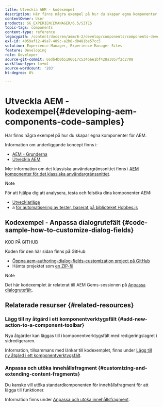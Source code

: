 ```yaml
---
title: Utveckla AEM - kodexempel
description: Här finns några exempel på hur du skapar egna komponenter för AEM.
contentOwner: User
products: SG_EXPERIENCEMANAGER/6.5/SITES
topic-tags: components
content-type: reference
legacypath: /content/docs/en/aem/6-2/develop/components/components-develop
exl-id: 4059af12-49a7-489c-a2b8-d0481be57cc5
solution: Experience Manager, Experience Manager Sites
feature: Developing
role: Developer
source-git-commit: 66db4b0b5106617c534b6e1bf428a3057f2c2708
workflow-type: tm+mt
source-wordcount: '203'
ht-degree: 0%

---
```


# Utveckla AEM - kodexempel{#developing-aem-components-code-samples}

Här finns några exempel på hur du skapar egna komponenter för AEM.

Information om underliggande koncept finns i:

* [AEM - Grunderna](/help/sites-developing/components-basics.md)
* [Utveckla AEM](/help/sites-developing/developing-components.md)

Mer information om det klassiska användargränssnittet finns i [AEM komponenter för det klassiska användargränssnittet](/help/sites-developing/developing-components-classic.md).

>[!NOTE]
>
>För att hjälpa dig att analysera, testa och felsöka dina komponenter AEM:
>
>* [Utvecklarläge](/help/sites-developing/developer-mode.md)
>* a [för automatisering av tester, baserat på biblioteket Hobbes.js](/help/sites-developing/hobbes.md)
>

## Kodexempel - Anpassa dialogrutefält {#code-sample-how-to-customize-dialog-fields}

KOD PÅ GITHUB

Koden för den här sidan finns på GitHub

* [Öppna aem-authoring-dialog-fields-customization project på GitHub](https://github.com/Adobe-Marketing-Cloud/aem-authoring-dialog-fields-customization)
* Hämta projektet som [en ZIP-fil](https://codeload.github.com/Adobe-Marketing-Cloud/aem-authoring-dialog-fields-customization/zip/refs/heads/master)

>[!NOTE]
>
>Det här kodexemplet är relaterat till AEM Gems-sessionen på [Anpassa dialogrutefält](https://experienceleague.adobe.com/docs/experience-manager-gems-events/gems/gems2015/aem-customizing-dialog-fields-in-touch-ui.html).

## Relaterade resurser {#related-resources}

### Lägg till ny åtgärd i ett komponentverktygsfält {#add-new-action-to-a-component-toolbar}

Nya åtgärder kan läggas till i komponentverktygsfält med redigeringslagret i sidredigeraren.

Information, tillsammans med länkar till kodexemplet, finns under [Lägg till ny åtgärd i ett komponentverktygsfält](/help/sites-developing/customizing-page-authoring-touch.md#add-new-action-to-a-component-toolbar).

### Anpassa och utöka innehållsfragment {#customizing-and-extending-content-fragments}

Du kanske vill utöka standardkomponenten för innehållsfragment för att lägga till funktioner.

Information finns under [Anpassa och utöka innehållsfragment](/help/sites-developing/customizing-content-fragments.md).
